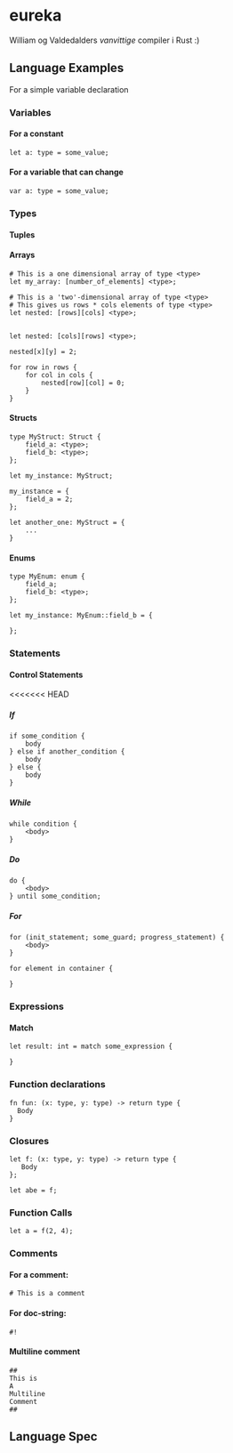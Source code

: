 # eureka

William og Valdedalders _vanvittige_ compiler i Rust :)

## Language Examples

For a simple variable declaration

### Variables

#### For a constant

```
let a: type = some_value;
```

#### For a variable that can change

```
var a: type = some_value;
```

### Types

#### Tuples

#### Arrays

```
# This is a one dimensional array of type <type>
let my_array: [number_of_elements] <type>;

# This is a 'two'-dimensional array of type <type>
# This gives us rows * cols elements of type <type>
let nested: [rows][cols] <type>;


let nested: [cols][rows] <type>;

nested[x][y] = 2;

for row in rows {
    for col in cols {
        nested[row][col] = 0;
    }
}

```

#### Structs

```
type MyStruct: Struct {
    field_a: <type>;
    field_b: <type>;
};

let my_instance: MyStruct;

my_instance = {
    field_a = 2;
};

let another_one: MyStruct = {
    ...
}
```

#### Enums

```
type MyEnum: enum {
    field_a;
    field_b: <type>;
};

let my_instance: MyEnum::field_b = {

};
```

### Statements

#### Control Statements

<<<<<<< HEAD

##### If

```
if some_condition {
    body
} else if another_condition {
    body
} else {
    body
}
```

##### While

```
while condition {
    <body>
}
```

##### Do

```
do {
    <body>
} until some_condition;
```

##### For

```
for (init_statement; some_guard; progress_statement) {
    <body>
}

for element in container {

}
```

### Expressions

#### Match

```
let result: int = match some_expression {

}
```

### Function declarations

```
fn fun: (x: type, y: type) -> return type {
  Body
}
```

### Closures

```
let f: (x: type, y: type) -> return type {
   Body
};

let abe = f;
```

### Function Calls

```
let a = f(2, 4);
```

### Comments

#### For a comment:

```
# This is a comment
```

#### For doc-string:

```
#!
```

#### Multiline comment

```
##
This is
A
Multiline
Comment
##
```

## Language Spec
